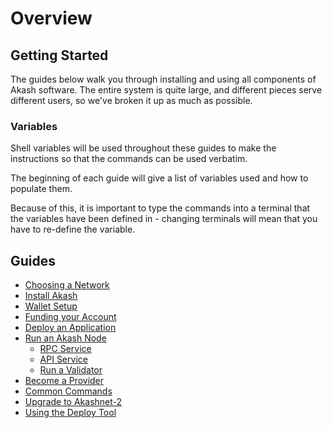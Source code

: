 # Overview

## Getting Started

The guides below walk you through installing and using all components of Akash software. The entire system is quite large, and different pieces serve different users, so we've broken it up as much as possible.

### Variables

Shell variables will be used throughout these guides to make the instructions so that the commands can be used verbatim.

The beginning of each guide will give a list of variables used and how to populate them.

Because of this, it is important to type the commands into a terminal that the variables have been defined in - changing terminals will mean that you have to re-define the variable.

## Guides

* [Choosing a Network](version.md)
* [Install Akash](install.md)
* [Wallet Setup](wallet.md)
* [Funding your Account](funding.md)
* [Deploy an Application](deploy.md)
* [Run an Akash Node](node/)
  * [RPC Service](node/rpc-service.md)
  * [API Service](node/api-service.md)
  * [Run a Validator](node/validator.md)
* [Become a Provider](provider.md)
* [Common Commands](general-commands.md)
* [Upgrade to Akashnet-2](upgrade-mainnet.md)
* [Using the Deploy Tool](deploy-tool.md)

